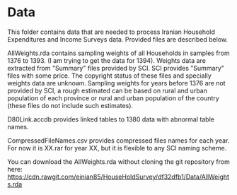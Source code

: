 # Data
This folder contains data that are needed to process Iranian Household Expenditures and Income Surveys data. Provided files are described below.

AllWeights.rda contains sampling weights of all Households in samples from 1376 to 1393. (I am trying to get the data for 1394). Weights data are extracted from "Summary" files provided by SCI. SCI provides "Summary" files with some price. The copyright status of these files and specially weights data are unknown.
Sampling weights for years before 1376 are not provided by SCI, a rough estimated can be based on rural and urban population of each province or rural and urban population of the country (these files do not include such estimates). 

D80Link.accdb provides linked tables to 1380 data with abnormal table names.

CompressedFileNames.csv provides compressed files names for each year. For now it is XX.rar for year XX,  but it is flexible to any SCI naming scheme.

You can download the AllWeights.rda without cloning the git repository from here:
https://cdn.rawgit.com/einian85/HouseHoldSurvey/df32dfb1/Data/AllWeights.rda
